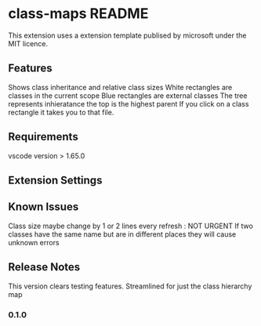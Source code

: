 # class-maps README
This extension uses a extension template publised by microsoft under the MIT licence. 

## Features
Shows class inheritance and relative class sizes
White rectangles are classes in the current scope
Blue rectangles are external classes
The tree represents inhieratance the top is the highest parent 
If you click on a class rectangle it takes you to that file.

## Requirements
vscode version > 1.65.0

## Extension Settings


## Known Issues

Class size maybe change by 1 or 2 lines every refresh : NOT URGENT
If two classes have the same name but are in different places they will cause unknown errors

## Release Notes
This version clears testing features.
Streamlined for just the class hierarchy map
### 0.1.0
